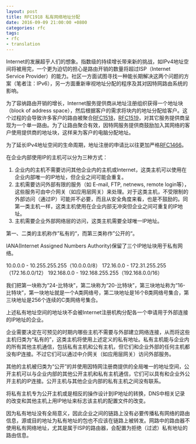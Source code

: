 ```yaml
---
layout: post
title: RFC1918 私有网络地址分配
date: 2016-09-09 21:00:00 +0800
categories: rfc
tags:
- rfc
- translation
---
```


Internet的发展超乎人们的想象。指数级的持续增长带来新的挑战，如IPv4地址空间将被用完，一个更为迫切的担心是路由开销的数量将超过ISP（Internet Service Provider）的能力。社区一方面试图寻找一种能长期解决这两个问题的方案（笔者注：IPv6），另一方面重新审视地址分配的程序及其对因特网路由系统的影响。

为了容纳路由开销的增长，Internet服务提供商从地址注册组织获得一个地址块（block of address space），然后根据客户的需求将块内的地址分配给客户。这个过程的会导致许多客户的路由被聚合[RFC1518][rfc1518]，[RFC1519][rfc1519]，对其它服务提供商呈现为一个单一路由。为了让路由聚合有效，因特网服务提供商鼓励加入其网络的客户使用提供商的地址块，这样来为客户的电脑分配地址。

为了延长IPv4地址空间的生命周期，地址注册的申请比以往更加严格[RFC1466][rfc1466]。

在企业内部使用IP的主机可以分为三种方式：

1. 企业内的主机不需要访问其他企业内的主机或Internet，这类主机可以使用在企业内部唯一的IP地址，但企业之间可能会重复。
2. 主机需要访问外部有限的服务（如 E-mail, FTP, netnews, remote login等），这些服务可由中介网关（如应用层网关）来处理。对于这类主机，不受限制的外部访问（通过IP）可能并不必要，而且从安全角度来看，也是不鼓励的。同第一类主机一样，这类主机使用在企业内部无冲突但企业之间可重复的IP地址。
3. 主机需要企业外部网络层的访问，这类主机需要全球唯一IP地址。

第一、二类的主机称作”私有的“，而第三类称作”公开的“。

IANA(Internet Assigned Numbers Authority)保留了三个IP地址块用于私有网络。

  10.0.0.0 - 10.255.255.255（10.0.0.0/8）
  172.16.0.0 - 172.31.255.255（172.16.0.0/12）
  192.168.0.0 - 192.168.255.255（192.168.0.0/16）

我们把第一块称为“24-比特块”，第二块称为“20-比特块”，第三块地址称为“16-比特块”，第一块地址就是一个A类网络号，第二块地址是16个B类网络号集合，第三块地址是256个连续的C类网络号集合。

上述私有地址空间的地址块不会被Internet注册机构分配各一个申请用于外部连接的IP地址的企业。

企业需要决定在可预见的时期内哪些主机不需要与外部建立网络连接，从而将这些主机归类为“私有的”，这类主机将使用上述定义的私有地址。私有主机能与企业内的所有其他主机通信，包括私有主机和公有主机，但它们和企业外部的任何主机都没有IP连接。不过它们可以通过中介网关（如应用层网关）访问外部服务。

其他的主机被归类为“公开”的并使用因特网注册商提供的全局唯一的地址空间，公开主机可以与企业内部的其他公开主机和私有主机通信，它们可以具有和企业外公开主机的IP连接。公开主机与其他企业内部的私有主机之间没有联系。

将私有主机专为公开主机或是相反的操作设计到IP地址的转换，DNS中相关记录的改变和其他主机上用IP地址来标志该主机的配置文件的改变。

因为私有地址没有全局意义，因此企业之间的链路上没有必要传播私有网络的路由信息，源或目的地址为私有地址的包也不应该在链路上被转发。网路中的路由器不使用私有网络地址，尤其是属于ISP的路由器，会配置为拒绝（过滤）私有地址的路由信息。

[rfc1518]: https://tools.ietf.org/pdf/rfc1518.pdf 
[rfc1519]: https://tools.ietf.org/pdf/rfc1519.pdf
[rfc1466]: https://tools.ietf.org/pdf/rfc1466.pdf

